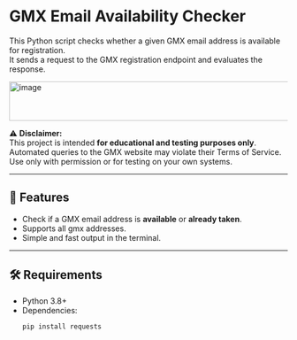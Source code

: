 # GMX Email Availability Checker

This Python script checks whether a given GMX email address is available for registration.  
It sends a request to the GMX registration endpoint and evaluates the response.

<img width="1686" height="71" alt="image" src="https://github.com/user-attachments/assets/5a10de9a-5bd3-4b61-843f-7349026d00e4" />


⚠️ **Disclaimer:**  
This project is intended **for educational and testing purposes only**.  
Automated queries to the GMX website may violate their Terms of Service.  
Use only with permission or for testing on your own systems.

---

## 🚀 Features
- Check if a GMX email address is **available** or **already taken**.
- Supports all gmx addresses.
- Simple and fast output in the terminal.

---

## 🛠️ Requirements
- Python 3.8+
- Dependencies:
  ```bash
  pip install requests
